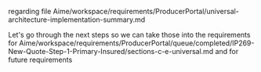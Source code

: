 regarding file Aime/workspace/requirements/ProducerPortal/universal-architecture-implementation-summary.md

Let's go through the next steps so we can take those into the requirements for Aime/workspace/requirements/ProducerPortal/queue/completed/IP269-New-Quote-Step-1-Primary-Insured/sections-c-e-universal.md and for future requirements